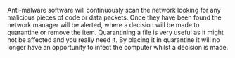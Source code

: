 Anti-malware software will continuously scan the network looking for any malicious pieces of code or data packets. Once they have been found the network manager will be alerted, where a decision will be made to quarantine or remove the item. Quarantining a file is very useful as it might not be affected and you really need it. By placing it in quarantine it will no longer have an opportunity to infect the computer whilst a decision is made.